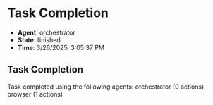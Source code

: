 # Task Completion

- **Agent**: orchestrator
- **State**: finished
- **Time**: 3/26/2025, 3:05:37 PM

## Task Completion

Task completed using the following agents: orchestrator (0 actions), browser (1 actions)

